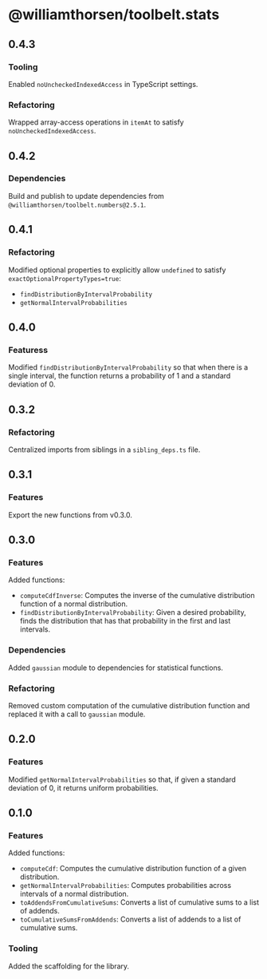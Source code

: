 # @williamthorsen/toolbelt.stats

## 0.4.3

### Tooling

Enabled `noUncheckedIndexedAccess` in TypeScript settings.

### Refactoring

Wrapped array-access operations in `itemAt` to satisfy `noUncheckedIndexedAccess`.

## 0.4.2

### Dependencies

Build and publish to update dependencies from `@williamthorsen/toolbelt.numbers@2.5.1`.

## 0.4.1

### Refactoring

Modified optional properties to explicitly allow `undefined` to satisfy `exactOptionalPropertyTypes=true`:

- `findDistributionByIntervalProbability`
- `getNormalIntervalProbabilities`

## 0.4.0

### Featuress

Modified `findDistributionByIntervalProbability` so that when there is a single interval, the function returns a
probability of 1 and a standard deviation of 0.

## 0.3.2

### Refactoring

Centralized imports from siblings in a `sibling_deps.ts` file.

## 0.3.1

### Features

Export the new functions from v0.3.0.

## 0.3.0

### Features

Added functions:

- `computeCdfInverse`: Computes the inverse of the cumulative distribution function of a normal distribution.
- `findDistributionByIntervalProbability`: Given a desired probability, finds the distribution that has that probability
  in the first and last intervals.

### Dependencies

Added `gaussian` module to dependencies for statistical functions.

### Refactoring

Removed custom computation of the cumulative distribution function and replaced it with a call to `gaussian` module.

## 0.2.0

### Features

Modified `getNormalIntervalProbabilities` so that, if given a standard deviation of 0, it returns uniform probabilities.

## 0.1.0

### Features

Added functions:

- `computeCdf`: Computes the cumulative distribution function of a given distribution.
- `getNormalIntervalProbabilities`: Computes probabilities across intervals of a normal distribution.
- `toAddendsFromCumulativeSums`: Converts a list of cumulative sums to a list of addends.
- `toCumulativeSumsFromAddends`: Converts a list of addends to a list of cumulative sums.

### Tooling

Added the scaffolding for the library.
